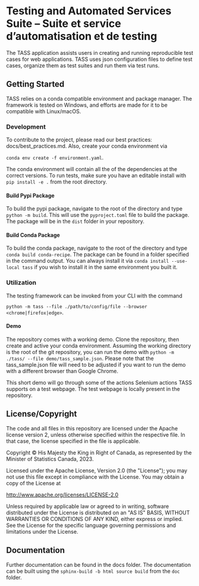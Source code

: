 # Testing and Automated Services Suite – Suite et service d’automatisation et de testing

The TASS application assists users in creating and running reproducible
test cases for web applications. TASS uses json configuration files to
define test cases, organize them as test suites and run them via test
runs.

## Getting Started

TASS relies on a conda compatible environment and package manager. The
framework is tested on Windows, and efforts are made for it to be
compatible with Linux/macOS.

### Development

To contribute to the project, please read our best practices:
docs/best_practices.md. Also, create your conda environment via 

`conda env create -f environment.yaml`.

The conda environment will contain all the of the dependencies at the
correct versions. To run tests, make sure you have an editable install
with `pip install -e .` from the root directory.

#### Build Pypi Package

To build the pypi package, navigate to the root of the directory and type
`python -m build`. This will use the `pyproject.toml` file to build the
package. The package will be in the `dist` folder in your repository.

#### Build Conda Package

To build the conda package, navigate to the root of the directory and type
`conda build conda-recipe`. The package can be found in a folder specified
in the command output. You can always install it via `conda install
--use-local tass` if you wish to install it in the same environment you
built it.

### Utilization

The testing framework can be invoked from your CLI with the command

`python -m tass --file ./path/to/config/file --browser <chrome|firefox|edge>`.

#### Demo

The repository comes with a working demo. Clone the repository, then
create and active your conda environment. Assuming the working
directory is the root of the git repository, you can run the demo with
`python -m ./tass/ --file demo/tass_sample.json`. Please note that the
tass_sample.json file will need to be adjusted if you want to run the demo
with a different browser than Google Chrome.

This short demo will go through some of the actions Selenium actions TASS
supports on a test webpage. The test webpage is locally present in the
repository.

## License/Copyright

The code and all files in this repository are licensed under the Apache
license version 2, unless otherwise specified within the respective file.
In that case, the license specified in the file is applicable.

Copyright © His Majesty the King in Right of Canada, as represented by the
Minister of Statistics Canada, 2023.

Licensed under the Apache License, Version 2.0 (the "License"); you may
not use this file except in compliance with the License. You may obtain
a copy of the License at

  http://www.apache.org/licenses/LICENSE-2.0

Unless required by applicable law or agreed to in writing, software
distributed under the License is distributed on an "AS IS" BASIS, WITHOUT
WARRANTIES OR CONDITIONS OF ANY KIND, either express or implied. See the
License for the specific language governing permissions and limitations
under the License.

## Documentation

Further documentation can be found in the docs folder. The documentation
can be built using the `sphinx-build -b html source build` from the `doc`
folder.
